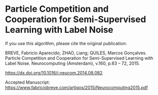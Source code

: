# Particle Competition and Cooperation for Semi-Supervised Learning with Label Noise

If you use this algorithm, please cite the original publication:

BREVE, Fabricio Aparecido; ZHAO, Liang; QUILES, Marcos Gonçalves. Particle Competition and Cooperation for Semi-Supervised Learning with Label Noise. Neurocomputing (Amsterdam), v.160, p.63 – 72, 2015.

https://dx.doi.org/10.1016/j.neucom.2014.08.082

Accepted Manuscript: https://www.fabriciobreve.com/artigos/2015/Neurocomputing2015.pdf
